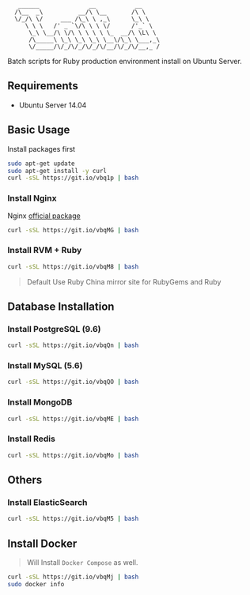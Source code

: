 ```
   ______              __           __
  /\__  _\          __/\ \__       /\ \
  \/_/\ \/     ___ /\_\ \ ,_\      \_\ \
     \ \ \   /' _ `\/\ \ \ \/      /'_` \
      \_\ \__/\ \/\ \ \ \ \ \_  __/\ \L\ \
      /\_____\ \_\ \_\ \_\ \__\/\_\ \___,_\
      \/_____/\/_/\/_/\/_/\/__/\/_/\/__,_ /
```

Batch scripts for Ruby production environment install on Ubuntu Server.

## Requirements

* Ubuntu Server 14.04

## Basic Usage

Install packages first

```bash
sudo apt-get update
sudo apt-get install -y curl
curl -sSL https://git.io/vbq1p | bash
```

### Install Nginx

Nginx [official package](http://nginx.org/packages/ubuntu/)

```bash
curl -sSL https://git.io/vbqMG | bash
```

### Install RVM + Ruby

```bash
curl -sSL https://git.io/vbqM8 | bash
```

> Default Use Ruby China mirror site for RubyGems and Ruby

## Database Installation

### Install PostgreSQL (9.6)

```bash
curl -sSL https://git.io/vbqQn | bash
```

### Install MySQL (5.6)

```bash
curl -sSL https://git.io/vbqQO | bash
```

### Install MongoDB

```bash
curl -sSL https://git.io/vbqME | bash
```

### Install Redis

```bash
curl -sSL https://git.io/vbqMo | bash
```

## Others

### Install ElasticSearch

```bash
curl -sSL https://git.io/vbqM5 | bash
```

## Install Docker

> Will Install `Docker Compose` as well.

```bash
curl -sSL https://git.io/vbqMj | bash
sudo docker info
```
